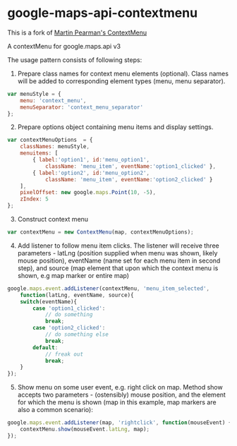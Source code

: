 google-maps-api-contextmenu
===========================

This is a fork of [Martin Pearman's ContextMenu](http://code.martinpearman.co.uk/googlemapsapi/contextmenu/)

A contextMenu for google.maps.api v3

The usage pattern consists of following steps:
1. Prepare class names for context menu elements (optional). Class names will be
   added to corresponding element types (menu, menu separator).

```js
var menuStyle = {
	menu: 'context_menu',
	menuSeparator: 'context_menu_separator'
};
```

2. Prepare options object containing menu items and display settings.

```js
var contextMenuOptions  = {
	classNames: menuStyle,
	menuitems: [
		{ label:'option1', id:'menu_option1', 
			className: 'menu_item', eventName:'option1_clicked' },
		{ label:'option2', id:'menu_option2', 
			className: 'menu_item', eventName:'option2_clicked' }
	],
	pixelOffset: new google.maps.Point(10, -5),
	zIndex: 5
};
```

3. Construct context menu

```js
var contextMenu = new ContextMenu(map, contextMenuOptions);
```

4. Add listener to follow menu item clicks. The listener will receive three 
   parameters - latLng (position supplied when menu was shown, likely mouse
   position), eventName (name set for each menu item in second step), and 
   source (map element that upon which the context menu is shown, e.g map 
   marker or entire map)

```js
google.maps.event.addListener(contextMenu, 'menu_item_selected', 
	function(latLng, eventName, source){
	switch(eventName){
		case 'option1_clicked':
			// do something
			break;
		case 'option2_clicked':
			// do something else
			break;
		default:
			// freak out
			break;
	}
});
```

5. Show menu on some user event, e.g. right click on map. Method show accepts
   two parameters - (ostensibly) mouse position, and the element for which the
   menu is shown (map in this example, map markers are also a common scenario):

```js
google.maps.event.addListener(map, 'rightclick', function(mouseEvent) {
	contextMenu.show(mouseEvent.latLng, map);
});
```
